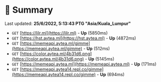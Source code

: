 # 📖 Summary
Last updated: **25/6/2022, 5:13:43 PTG "Asia/Kuala_Lumpur"**

- `GET` [https://lilr.ml](https://lilr.ml) - **Up** (5850ms)
- `GET` [https://hst.aytea.ml](https://hst.aytea.ml) - **Up** (4872ms)
- `GET` [https://memeapi.aytea.ml/gimme](https://memeapi.aytea.ml/gimme) - **Up** (512ms)
- `GET` [https://color.aytea.ml/4b31d6.png](https://color.aytea.ml/4b31d6.png) - **Up** (5145ms)
- `GET` [https://memeapi.aytea.ml](https://memeapi.aytea.ml) - **Up** (171ms)
- `GET` [https://memeapi.aytea14.repl.co/gimme](https://memeapi.aytea14.repl.co/gimme) - **Up** (694ms)

